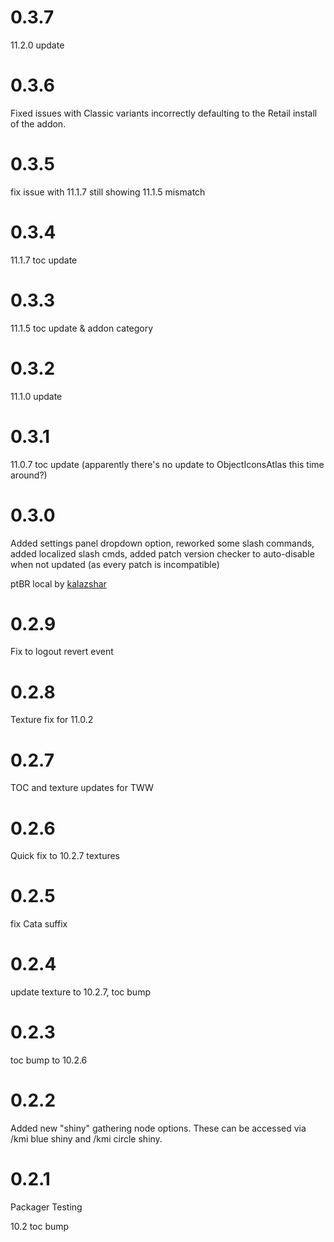# 0.3.7

11.2.0 update

# 0.3.6

Fixed issues with Classic variants incorrectly defaulting to the Retail install of the addon.

# 0.3.5

fix issue with 11.1.7 still showing 11.1.5 mismatch

# 0.3.4

11.1.7 toc update

# 0.3.3

11.1.5 toc update & addon category

# 0.3.2

11.1.0 update

# 0.3.1

11.0.7 toc update (apparently there's no update to ObjectIconsAtlas this time around?)

# 0.3.0

Added settings panel dropdown option, reworked some slash commands, added localized slash cmds, added patch version checker to auto-disable when not updated (as every patch is incompatible)

ptBR local by [kalazshar](https://github.com/kalazshar/kalazshar/blob/main/PT-BR%20for%20KeyboardTurner)

# 0.2.9

Fix to logout revert event

# 0.2.8

Texture fix for 11.0.2

# 0.2.7

TOC and texture updates for TWW

# 0.2.6

Quick fix to 10.2.7 textures

# 0.2.5

fix Cata suffix

# 0.2.4

update texture to 10.2.7, toc bump

# 0.2.3

toc bump to 10.2.6

# 0.2.2

Added new "shiny" gathering node options. These can be accessed via /kmi blue shiny and /kmi circle shiny.

# 0.2.1

Packager Testing

10.2 toc bump
